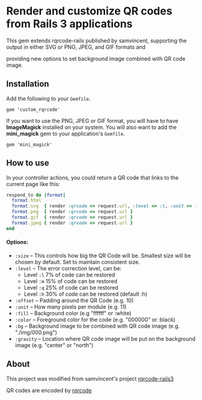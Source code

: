 # Render and customize QR codes from Rails 3 applications

This gem extends rqrcode-rails published by samvincent, supporting the output in either SVG or PNG, JPEG, and GIF formats and

providing new options to set background image combined with QR code image.


## Installation

Add the following to your `Gemfile`.

    gem 'custom_rqrcode'

If you want to use the PNG, JPEG or GIF format, you will have to have **ImageMagick** installed on your system.
You will also want to add the **mini_magick** gem to your application's `Gemfile`.

    gem 'mini_magick'

## How to use

In your controller actions, you could return a QR code that links to the current page like this:

```ruby
respond_to do |format|
  format.html
  format.svg  { render :qrcode => request.url, :level => :l, :unit => 10 }
  format.png  { render :qrcode => request.url }
  format.gif  { render :qrcode => request.url }
  format.jpeg { render :qrcode => request.url }
end
```
  
#### Options:

* `:size`    – This controls how big the QR Code will be. Smallest size will be chosen by default. Set to maintain consistent size.
* `:level`   – The error correction level, can be:
  * Level `:l` 7%  of code can be restored
  * Level `:m` 15% of code can be restored
  * Level `:q` 25% of code can be restored
  * Level `:h` 30% of code can be restored (default :h) 
* `:offset`  – Padding around the QR Code (e.g. 10)
* `:unit`    – How many pixels per module (e.g. 11)
* `:fill`    – Background color (e.g "ffffff" or :white)
* `:color`   – Foreground color for the code (e.g. "000000" or :black)
* `:bg`      – Background image to be combined with QR code image (e.g. "./img/000.png")
* `:gravity` – Location where QR code image will be put on the background image (e.g. "center" or "north")

## About

This project was modified from samvincent's project [rqrcode-rails3](https://github.com/samvincent/rqrcode-rails3)

QR codes are encoded by [rqrcode](https://github.com/whomwah/rqrcode)
